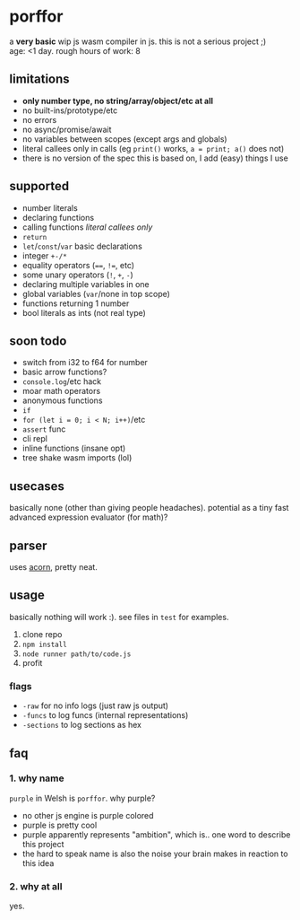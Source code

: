 # porffor
a **very basic** wip js wasm compiler in js. this is not a serious project ;)<br>
age: <1 day. rough hours of work: 8

## limitations
- **only number type, no string/array/object/etc at all**
- no built-ins/prototype/etc
- no errors
- no async/promise/await
- no variables between scopes (except args and globals)
- literal callees only in calls (eg `print()` works, `a = print; a()` does not)
- there is no version of the spec this is based on, I add (easy) things I use

## supported
- number literals
- declaring functions
- calling functions *literal callees only*
- `return`
- `let`/`const`/`var` basic declarations
- integer `+-/*`
- equality operators (`==`, `!=`, etc)
- some unary operators (`!`, `+`, `-`)
- declaring multiple variables in one
- global variables (`var`/none in top scope)
- functions returning 1 number
- bool literals as ints (not real type)

## soon todo
- switch from i32 to f64 for number
- basic arrow functions?
- `console.log`/etc hack
- moar math operators
- anonymous functions
- `if`
- `for (let i = 0; i < N; i++)`/etc
- `assert` func
- cli repl
- inline functions (insane opt)
- tree shake wasm imports (lol)

## usecases
basically none (other than giving people headaches). potential as a tiny fast advanced expression evaluator (for math)?

## parser
uses [acorn](https://github.com/acornjs/acorn), pretty neat.

## usage
basically nothing will work :). see files in `test` for examples.

1. clone repo
2. `npm install`
3. `node runner path/to/code.js`
4. profit

### flags
- `-raw` for no info logs (just raw js output)
- `-funcs` to log funcs (internal representations)
- `-sections` to log sections as hex

## faq

### 1. why name
`purple` in Welsh is `porffor`. why purple?
- no other js engine is purple colored
- purple is pretty cool
- purple apparently represents "ambition", which is.. one word to describe this project
- the hard to speak name is also the noise your brain makes in reaction to this idea

### 2. why at all
yes.